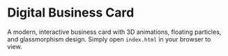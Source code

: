 # Digital Business Card

A modern, interactive business card with 3D animations, floating particles, and glassmorphism design. Simply open `index.html` in your browser to view.